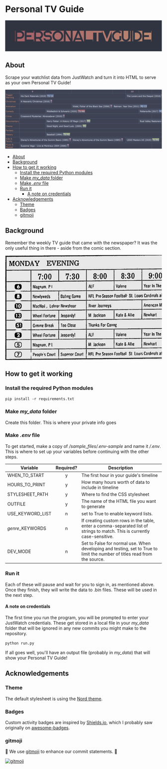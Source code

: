 # Personal TV Guide
![logo](images/logo_text.png)


## About
Scrape your watchlist data from JustWatch and turn it into HTML to serve as your own Personal TV Guide!

![screenshot](images/screenshot2024-01-29.png)


- [About](#about)
- [Background](#background)
- [How to get it working](#how-to-get-it-working)
  - [Install the required Python modules](#install-the-required-python-modules)
  - [Make *my\_data* folder](#make-my_data-folder)
  - [Make *.env* file](#make-env-file)
  - [Run it](#run-it)
    - [A note on credentials](#a-note-on-credentials)
- [Acknowledgements](#acknowledgements)
  - [Theme](#theme)
  - [Badges](#badges)
  - [gitmoji](#gitmoji)


## Background
Remember the weekly TV guide that came with the newspaper? It was the only useful thing in there - aside from the comic section.


![1987](images/1987-TV-Featured1.jpg)


## How to get it working

### Install the required Python modules
```
pip install -r requirements.txt
```

### Make *my_data* folder
Create this folder. This is where your private info goes

### Make *.env* file

To get started, make a copy of */sample_files/.env-sample* and name it */.env*. This is where to set up your variables before continuing with the other steps.

| Variable | Required? | Description |
| --- | :---: | --- |
| WHEN_TO_START | y | The first hour in your guide's timeline |
| HOURS_TO_PRINT | y | How many hours worth of data to include in timeline |
| STYLESHEET_PATH | y | Where to find the CSS stylesheet |
| OUTFILE | y | The name of the HTML file you want to generate |
| USE_KEYWORD_LIST | n | set to True to enable keyword lists. |
| *genre*_KEYWORDS | n | If creating custom rows in the table, enter a comma-separated list of strings to match. This is currently case-sensitive. |
| DEV_MODE | n | Set to False for normal use. When developing and testing, set to True to limit the number of titles read from the source. |


### Run it
Each of these will pause and wait for you to sign in, as mentioned above. Once they finish, they will write the data to .bin files. These will be used in the next step.

#### A note on credentials
The first time you run the program, you will be prompted to enter your JustWatch credentials. These get stored in a local file in your *my_data* folder that will be ignored in any new commits you might make to the repository.

```
python run.py
```

If all goes well, you'll have an output file (probably in *my_data*) that will show your Personal TV Guide!


## Acknowledgements

### Theme
The default stylesheet is using the [Nord theme](https://www.nordtheme.com/).

### Badges
Custom activity badges are inspired by [Shields.io](https://shields.io/), which I probably saw originally on [awesome-badges](https://github.com/badges/awesome-badges).

### gitmoji
🎨 We use [gitmoji](https://gitmoji.dev/) to enhance our commit statements. 🚀

[![gitmoji](https://img.shields.io/badge/gitmoji-%20😜%20😍-FFDD67.svg?style=flat-square)](https://gitmoji.dev/)